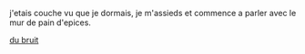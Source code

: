 j'etais couche vu que je dormais, je m'assieds et commence a parler avec le mur de pain d'epices.

[du bruit](dubruit/dubruit.md)
